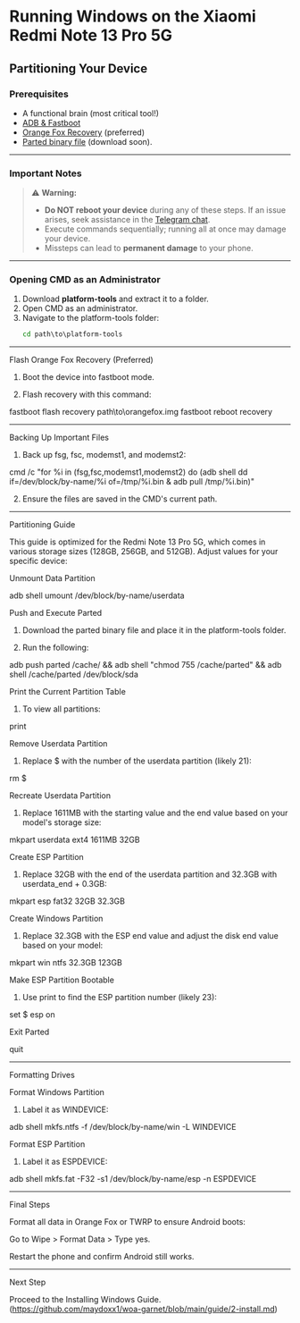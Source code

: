 # Running Windows on the Xiaomi Redmi Note 13 Pro 5G

## Partitioning Your Device

### Prerequisites
- A functional brain (most critical tool!)
- [ADB & Fastboot](https://developer.android.com/studio/releases/platform-tools)  
- [Orange Fox Recovery](https://orangefox.download/device/garnet) (preferred)
- [Parted binary file](https://twrp.me/faq/partitioning.html) (download soon).

---

### Important Notes
> ⚠️ **Warning:**  
> 
> - **Do NOT reboot your device** during any of these steps. If an issue arises, seek assistance in the [Telegram chat](https://t.me/WinOnF1).  
> - Execute commands sequentially; running all at once may damage your device.
> - Missteps can lead to **permanent damage** to your phone.

---

### Opening CMD as an Administrator
1. Download **platform-tools** and extract it to a folder.  
2. Open CMD as an administrator.  
3. Navigate to the platform-tools folder:  
   ```cmd
   cd path\to\platform-tools


---

Flash Orange Fox Recovery (Preferred)

1. Boot the device into fastboot mode.


2. Flash recovery with this command:

fastboot flash recovery path\to\orangefox.img
fastboot reboot recovery




---

Backing Up Important Files

1. Back up fsg, fsc, modemst1, and modemst2:

cmd /c "for %i in (fsg,fsc,modemst1,modemst2) do (adb shell dd if=/dev/block/by-name/%i of=/tmp/%i.bin & adb pull /tmp/%i.bin)"


2. Ensure the files are saved in the CMD's current path.




---

Partitioning Guide

This guide is optimized for the Redmi Note 13 Pro 5G, which comes in various storage sizes (128GB, 256GB, and 512GB). Adjust values for your specific device:

Unmount Data Partition

adb shell umount /dev/block/by-name/userdata

Push and Execute Parted

1. Download the parted binary file and place it in the platform-tools folder.


2. Run the following:

adb push parted /cache/ && adb shell "chmod 755 /cache/parted" && adb shell /cache/parted /dev/block/sda



Print the Current Partition Table

1. To view all partitions:

print



Remove Userdata Partition

1. Replace $ with the number of the userdata partition (likely 21):

rm $



Recreate Userdata Partition

1. Replace 1611MB with the starting value and the end value based on your model's storage size:

mkpart userdata ext4 1611MB 32GB



Create ESP Partition

1. Replace 32GB with the end of the userdata partition and 32.3GB with userdata_end + 0.3GB:

mkpart esp fat32 32GB 32.3GB



Create Windows Partition

1. Replace 32.3GB with the ESP end value and adjust the disk end value based on your model:

mkpart win ntfs 32.3GB 123GB



Make ESP Partition Bootable

1. Use print to find the ESP partition number (likely 23):

set $ esp on



Exit Parted

quit


---

Formatting Drives

Format Windows Partition

1. Label it as WINDEVICE:

adb shell mkfs.ntfs -f /dev/block/by-name/win -L WINDEVICE



Format ESP Partition

1. Label it as ESPDEVICE:

adb shell mkfs.fat -F32 -s1 /dev/block/by-name/esp -n ESPDEVICE




---

Final Steps

Format all data in Orange Fox or TWRP to ensure Android boots:

Go to Wipe > Format Data > Type yes.


Restart the phone and confirm Android still works.



---

Next Step

Proceed to the Installing Windows Guide.
(https://github.com/maydoxx1/woa-garnet/blob/main/guide/2-install.md)


